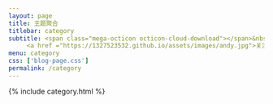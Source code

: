 ```yaml
---
layout: page
title: 主题聚合
titlebar: category
subtitle: <span class="mega-octicon octicon-cloud-download"></span>&nbsp;&nbsp;
     <a href ="https://1327523532.github.io/assets/images/andy.jpg">关注公众号：<font color="#00FF00">风雨无阻</font></a>
menu: category
css: ['blog-page.css']
permalink: /category
---
```


{% include category.html %}
